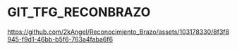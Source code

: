 # GIT_TFG_RECONBRAZO

https://github.com/2kAngel/Reconocimiento_Brazo/assets/103178330/8f3f8945-f9d1-46bb-b5f6-763a4faba6f6

